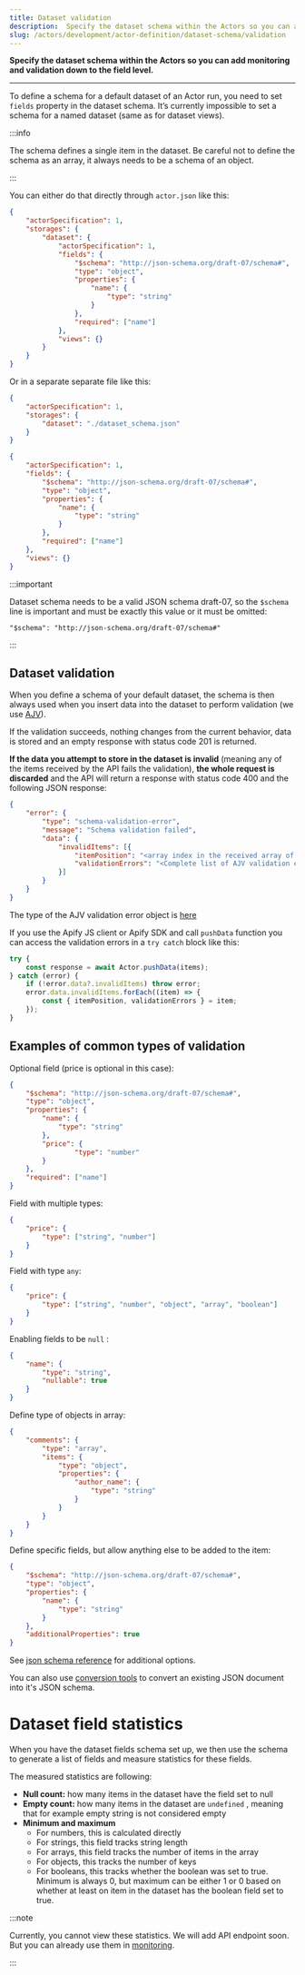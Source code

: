 ```yaml
---
title: Dataset validation
description:  Specify the dataset schema within the Actors so you can add monitoring and validation down to the field level.
slug: /actors/development/actor-definition/dataset-schema/validation
---
```


**Specify the dataset schema within the Actors so you can add monitoring and validation down to the field level.**

---

To define a schema for a default dataset of an Actor run, you need to set `fields` property in the dataset schema. It’s currently impossible to set a schema for a named dataset (same as for dataset views).

:::info

The schema defines a single item in the dataset. Be careful not to define the schema as an array, it always needs to be a schema of an object.

:::

You can either do that directly through `actor.json` like this:

```json title=".actor.json"
{
    "actorSpecification": 1,
    "storages": {
        "dataset": {
            "actorSpecification": 1,
            "fields": {
                "$schema": "http://json-schema.org/draft-07/schema#",
                "type": "object",
                "properties": {
                    "name": {
                        "type": "string"
                    }
                },
                "required": ["name"]
            },
            "views": {}
        }
    }
}
```

Or in a separate separate file like this:

```json title=".actor.json"
{
    "actorSpecification": 1,
    "storages": {
        "dataset": "./dataset_schema.json"
    }
}
```

```json title="dataset_schema.json"
{
    "actorSpecification": 1,
    "fields": {
        "$schema": "http://json-schema.org/draft-07/schema#",
        "type": "object",
        "properties": {
            "name": {
                "type": "string"
            }
        },
        "required": ["name"]
    },
    "views": {}
}
```

:::important

Dataset schema needs to be a valid JSON schema draft-07, so the `$schema` line is important and must be exactly this value or it must be omitted:

`"$schema": "http://json-schema.org/draft-07/schema#"`

:::

## Dataset validation

When you define a schema of your default dataset, the schema is then always used when you insert data into the dataset to perform validation (we use [AJV](https://ajv.js.org/)).

If the validation succeeds, nothing changes from the current behavior, data is stored and an empty response with status code 201 is returned.

**If the data you attempt to store in the dataset is invalid** (meaning any of the items received by the API fails the validation), **the whole request is discarded** and the API will return a response with status code 400 and the following JSON response:

```json
{
    "error": {
        "type": "schema-validation-error",
        "message": "Schema validation failed",
        "data": {
            "invalidItems": [{
                "itemPosition": "<array index in the received array of items>",
                "validationErrors": "<Complete list of AJV validation error objects>"
            }]
        }
    }
}
```

The type of the AJV validation error object is [here](https://github.com/ajv-validator/ajv/blob/master/lib/types/index.ts#L86)

If you use the Apify JS client or Apify SDK and call `pushData` function you can access the validation errors in a `try catch` block like this:

```javascript
try {
    const response = await Actor.pushData(items);
} catch (error) {
    if (!error.data?.invalidItems) throw error;
    error.data.invalidItems.forEach((item) => {
        const { itemPosition, validationErrors } = item;
    });
}
```

## Examples of common types of validation

Optional field (price is optional in this case):

```json
{
    "$schema": "http://json-schema.org/draft-07/schema#",
    "type": "object",
    "properties": {
        "name": {
            "type": "string"
        },
        "price": {
                "type": "number"
        }
    },
    "required": ["name"]
}
```

Field with multiple types:

```json
{
    "price": {
        "type": ["string", "number"]
    }
}
```

Field with type `any`:

```json
{
    "price": {
        "type": ["string", "number", "object", "array", "boolean"]
    }
}
```

Enabling fields to be `null` :

```json
{
    "name": {
        "type": "string",
        "nullable": true
    }
}
```

Define type of objects in array:

```json
{
    "comments": {
        "type": "array",
        "items": {
            "type": "object",
            "properties": {
                "author_name": {
                    "type": "string"
                }
            }
        }
    }
}
```

Define specific fields, but allow anything else to be added to the item:

```json
{
    "$schema": "http://json-schema.org/draft-07/schema#",
    "type": "object",
    "properties": {
        "name": {
            "type": "string"
        }
    },
    "additionalProperties": true
}
```

See [json schema reference](https://json-schema.org/understanding-json-schema/reference) for additional options.

You can also use [conversion tools](https://www.liquid-technologies.com/online-json-to-schema-converter) to convert an existing JSON document into it's JSON schema.

# Dataset field statistics

When you have the dataset fields schema set up, we then use the schema to generate a list of fields and measure statistics for these fields.

The measured statistics are following:

- **Null count:** how many items in the dataset have the field set to null
- **Empty count:** how many items in the dataset are `undefined` , meaning that for example empty string is not considered empty
- **Minimum and maximum**
  - For numbers, this is calculated directly
  - For strings, this field tracks string length
  - For arrays, this field tracks the number of items in the array
  - For objects, this tracks the number of keys
  - For booleans, this tracks whether the boolean was set to true. Minimum is always 0, but maximum can be either 1 or 0 based on whether at least on item in the dataset has the boolean field set to true.

:::note

Currently, you cannot view these statistics. We will add API endpoint soon. But you can already use them in [monitoring](../../../../monitoring#alert-configuration).

:::
